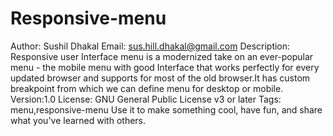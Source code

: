 # Responsive-menu

Author: Sushil Dhakal
Email: sus.hill.dhakal@gmail.com
Description: Responsive user Interface menu is a modernized take on an ever-popular menu - the mobile menu with good Interface that 
works perfectly for every updated browser and supports for most of the old browser.It has custom breakpoint from which we can 
define menu for desktop or mobile.
Version:1.0
License: GNU General Public License v3 or later
Tags: menu,responsive-menu
Use it to make something cool, have fun, and share what you've learned with others.





